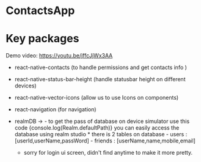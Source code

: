 # ContactsApp
# Key packages
  Demo video: https://youtu.be/jffcJjWx3AA
  - react-native-contacts (to handle permissions and get contacts info )
  - react-native-status-bar-height (handle statusbar height on different devices)
  - react-native-vector-icons (allow us to use Icons on components)
  - react-navigation (for navigation)
  - realmDB ->
        - to get the pass of database on device simulator use this code {console.log(Realm.defaultPath)} 
        you can easily access the database using realm studio
        * there is 2 tables on database 
            - users : [userId,userName,passWord]
            - friends : [userName,name,mobile,email]
            
    - sorry for login ui screen, didn't find anytime to make it more pretty.
